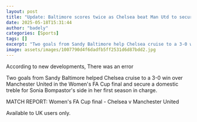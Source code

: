 ```yaml
---
layout: post
title: "Update: Baltimore scores twice as Chelsea beat Man Utd to secure treble"
date: 2025-05-18T15:31:44
author: "badely"
categories: [Sports]
tags: []
excerpt: "Two goals from Sandy Baltimore help Chelsea cruise to a 3-0 win over Manchester United in the Women's FA Cup final and secure a domestic treble for So"
image: assets/images/1007790d4f6dadfb5ff2531d6d87bdd2.jpg
---
```


According to new developments, There was an error

Two goals from Sandy Baltimore helped Chelsea cruise to a 3-0 win over Manchester United in the Women's FA Cup final and secure a domestic treble for Sonia Bompastor's side in her first season in charge.

MATCH REPORT: Women's FA Cup final - Chelsea v Manchester United

Available to UK users only.

